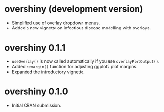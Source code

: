 # overshiny (development version)

* Simplified use of overlay dropdown menus.
* Added a new vignette on infectious disease modelling with overlays.

# overshiny 0.1.1

* `useOverlay()` is now called automatically if you use `overlayPlotOutput()`.
* Added `remargin()` function for adjusting ggplot2 plot margins.
* Expanded the introductory vignette.

# overshiny 0.1.0

* Initial CRAN submission.
